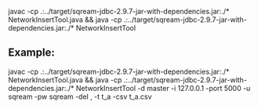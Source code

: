 javac -cp .:../target/sqream-jdbc-2.9.7-jar-with-dependencies.jar:./* NetworkInsertTool.java && java -cp .:../target/sqream-jdbc-2.9.7-jar-with-dependencies.jar:./* NetworkInsertTool

## Example:

javac -cp .:../target/sqream-jdbc-2.9.7-jar-with-dependencies.jar:./* NetworkInsertTool.java && java -cp .:../target/sqream-jdbc-2.9.7-jar-with-dependencies.jar:./* NetworkInsertTool -d master -i 127.0.0.1 -port 5000 -u sqream -pw sqream -del , -t t_a -csv t_a.csv
